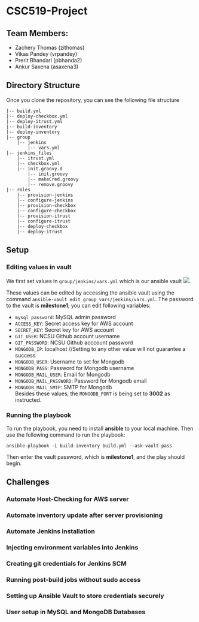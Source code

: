 # CSC519-Project

## Team Members:
+ Zachery Thomas (zithomas)
+ Vikas Pandey (vrpandey)
+ Prerit Bhandari (pbhanda2)
+ Ankur Saxena (asaxena3)

## Directory Structure
Once you clone the repository, you can see the following file structure
```
|-- build.yml
|-- deploy-checkbox.yml
|-- deploy-itrust.yml
|-- build-inventory
|-- deploy-inventory
|-- group
    |-- jenkins
        |-- vars.yml
|-- jenkins_files
    |-- itrust.yml
    |-- checkbox.yml
    |-- init.groovy.d
        |-- init.groovy
        |-- makeCred.groovy
        |-- remove.groovy
|-- roles
    |-- provision-jenkins
    |-- configure-jenkins
    |-- provision-checkbox
    |-- configure-checkbox
    |-- provision-itrust
    |-- configure-itrust
    |-- deploy-checkbox
    |-- deploy-itrust
```

## Setup
### Editing values in vault
We first set values in `group/jenkins/vars.yml` which is our ansible vault ![](https://github.ncsu.edu/asaxena3/CSC519-Project/blob/Milestone1/tutorial_material/vault.PNG).  

These values can be edited by accessing the ansible vault using the command `ansible-vault edit group_vars/jenkins/vars.yml`. The password to the vault is **milestone1**; you can edit following variables:  

+ `mysql_password`: MySQL admin password  
+ `ACCESS_KEY`: Secret access key for AWS account  
+ `SECRET_KEY`: Secret key for AWS account  
+ `GIT_USER`: NCSU Github account username  
+ `GIT_PASSWORD`: NCSU Github acccount password  
+ `MONGODB_IP`: localhost   //Setting to any other value will not guarantee a success  
+ `MONGODB_USER`: Username to set for Mongodb  
+ `MONGODB_PASS`: Password for Mongodb username  
+ `MONGODB_MAIL_USER`: Email for Mongodb  
+ `MONGODB_MAIL_PASSWORD`: Password for Mongodb email  
+ `MONGODB_MAIL_SMTP`: SMTP for Mongodb  
Besides these values, the `MONGODB_PORT` is being set to **3002** as instructed.  

### Running the playbook

To run the playbook, you need to install **ansible** to your local machine. Then use the following command to run the playbook:
```
ansible-playbook -i build-inventory build.yml --ask-vault-pass
```
Then enter the vault password, which is **milestone1**, and the play should begin.


## Challenges
### Automate Host-Checking for AWS server
### Automate inventory update after server provisioning
### Automate Jenkins installation
### Injecting environment variables into Jenkins
### Creating git credentials for Jenkins SCM
### Running post-build jobs without sudo access
### Setting up Ansible Vault to store credentials securely
### User setup in MySQL and MongoDB Databases
